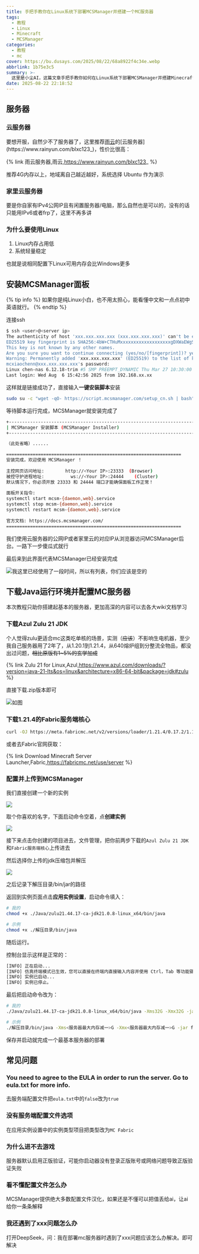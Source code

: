 ```yaml
---
title: 手把手教你在Linux系统下部署MCSManager并搭建一个MC服务器
tags:
  - 教程
  - Linux
  - Minecraft
  - MCSManager
categories:
  - 教程
  - mc
cover: https://bu.dusays.com/2025/08/22/68a8922f4c34e.webp
abbrlink: 1b75e3c5
summary: >-
  这里是小尘AI，这篇文章手把手教你如何在Linux系统下部署MCSManager并搭建Minecraft服务器。内容包括选择云服务器或家庭服务器，安装MCSManager面板，下载和配置Java运行环境及Fabric服务端核心，以及常见问题的解决方法，帮助初学者快速完成服务器搭建。
date: 2025-08-22 22:18:52
---
```


## 服务器

### 云服务器
要想开服，自然少不了服务器了，这里推荐[雨云](https://www.rainyun.com/blxc123_)的[云服务器](https://www.rainyun.com/blxc123_)，性价比很高：

{% link 雨云服务器,雨云,https://www.rainyun.com/blxc123_ %}

推荐4G内存以上，地域离自己越近越好，系统选择 Ubuntu 作为演示

### 家里云服务器

要是你自家有IPv4公网IP且有闲置服务器/电脑，那么自然也是可以的，没有的话只能用IPv6或者frp了，这里不再多讲

### 为什么要使用Linux

1. Linux内存占用低
2. 系统轻量稳定

也就是说相同配置下Linux可用内存会比Windows更多

## 安装MCSManager面板

{% tip info %}
如果你是纯Linux小白，也不用太担心，能看懂中文和一点点初中英语就行。
{% endtip %}

连接ssh
```bash
$ ssh <user>@<server ip>
The authenticity of host 'xxx.xxx.xxx.xxx (xxx.xxx.xxx.xxx)' can't be established.
ED25519 key fingerprint is SHA256:4bW+CTHuMxxxxxxxxxxxxxxxxxxxgDXWaEWgSd6w9aA.
This key is not known by any other names.
Are you sure you want to continue connecting (yes/no/[fingerprint])? yes
Warning: Permanently added 'xxx.xxx.xxx.xxx' (ED25519) to the list of known hosts.
mcxiaochenn@xxx.xxx.xxx.xxx's password: 
Linux chen-nas 6.12.18-trim #5 SMP PREEMPT_DYNAMIC Thu Mar 27 10:30:00 CST 2025 x86_64
Last login: Wed Aug  6 15:42:56 2025 from 192.168.xx.xx
```

这样就是链接成功了，直接输入**一键安装脚本**安装
```sh
sudo su -c "wget -qO- https://script.mcsmanager.com/setup_cn.sh | bash"
```

等待脚本运行完成，MCSManager就安装完成了

```bash
+----------------------------------------------------------------------
| MCSManager 安装脚本 (MCSManager Installer)
+----------------------------------------------------------------------

（此处省略）......

==================================================================
安装完成，欢迎使用 MCSManager ！
 
主控网页访问地址:        http://<Your IP>:23333  (Browser)
被控守护进程地址:          ws://<Your IP>:24444    (Cluster)
默认情况下，你必须开放 23333 和 24444 端口才能确保面板工作正常！
 
面板开关指令:
systemctl start mcsm-{daemon,web}.service
systemctl stop mcsm-{daemon,web}.service
systemctl restart mcsm-{daemon,web}.service
 
官方文档: https://docs.mcsmanager.com/
==================================================================
```

我们使用云服务器的公网IP或者家里云的对应IP从浏览器访问MCSManager后台。一路下一步傻瓜式就行

最后来到此界面代表MCSManager已经安装完成

![我这里已经使用了一段时间，所以有列表，你们应该是空的](https://bu.dusays.com/2025/08/22/68a883c747053.png)

## 下载Java运行环境并配置MC服务器

本次教程只助你搭建起基本的服务器，更加高深的内容可以去各大wiki文档学习

### 下载Azul Zulu 21 JDK

个人觉得zulu更适合mc这类吃单核的场景，实测（~~应该~~）不影响生电机器，至少我自己服务器用了2年了，从1.20.1到1.21.4，从640熔炉组到分整流全物品，都没出过问题，~~相比原版有1~5%的玄学加成~~

{% link Zulu 21 for Linux,Azul,https://www.azul.com/downloads/?version=java-21-lts&os=linux&architecture=x86-64-bit&package=jdk#zulu %}

直接下载.zip版本即可

![如图](https://bu.dusays.com/2025/08/22/68a8883b7c1d1.png)

### 下载1.21.4的Fabric服务端核心

```bash
curl -OJ https://meta.fabricmc.net/v2/versions/loader/1.21.4/0.17.2/1.1.0/server/jar
```

或者去Fabric官网获取：

{% link Download Minecraft Server Launcher,Fabric,https://fabricmc.net/use/server %}

### 配置并上传到MCSManager

我们直接创建一个新的实例

![](https://bu.dusays.com/2025/08/22/68a88ac35f229.png)

取个你喜欢的名字，下面启动命令空着，点**创建实例**

![](https://bu.dusays.com/2025/08/22/68a88b0205119.png)

接下来点击你创建的项目进去，文件管理，把你前两步下载的``Azul Zulu 21 JDK``和``Fabric服务端核心``上传进去

然后选择你上传的jdk压缩包并解压

![](https://bu.dusays.com/2025/08/22/68a88c6812c37.png)

之后记录下解压目录/bin/jar的路径

返回到实例页面点击**应用实例设置**，启动命令填入：
```bash
# 我的
chmod +x ./Java/zulu21.44.17-ca-jdk21.0.8-linux_x64/bin/java

# 示例
chmod +x ./解压目录/bin/java
```

随后运行。

控制台显示这样是正常的：
```bash
[INFO] 正在启动...
[INFO] 仿真终端模式已生效，您可以直接在终端内直接输入内容并使用 Ctrl，Tab 等功能键
[INFO] 实例已启动...
[INFO] 实例已停止。
```

最后把启动命令改为：
```bash
# 我的
./Java/zulu21.44.17-ca-jdk21.0.8-linux_x64/bin/java -Xms32G -Xmx32G -jar fabric-server-mc.1.21.4-loader.0.17.2-launcher.1.1.0.jar nogui

# 示例
./解压目录/bin/java -Xms<服务器最大内存减一>G -Xmx<服务器最大内存减一>G -jar fabric-server-mc.xxxxxxxxxxxxxxxxxxxxxxxx.jar nogui
```

保存并启动就完成一个最基本服务器的部署

## 常见问题

### You need to agree to the EULA in order to run the server. Go to eula.txt for more info.
去服务端配置文件把``eula.txt``中的``false``改为``true``

### 没有服务端配置文件选项
在应用实例设置中的实例类型项目把类型改为``MC Fabric``

### 为什么进不去游戏
服务器默认启用正版验证，可能你启动器没有登录正版账号或网络问题导致正版验证失败

### 看不懂配置文件怎么办
MCSManager提供绝大多数配置文件汉化，如果还是不懂可以把值丢给ai，让ai给你一条条解释

### 我还遇到了xxx问题怎么办
打开DeepSeek，问：我在部署mc服务器时遇到了xxx问题应该怎么办解决。即可解决